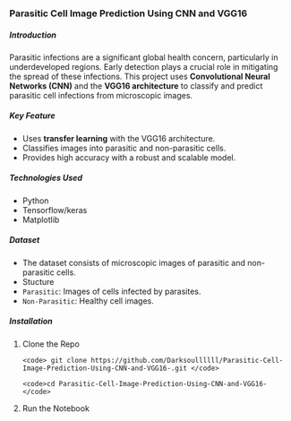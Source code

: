 ### Parasitic Cell Image Prediction Using CNN and VGG16


##### Introduction

Parasitic infections are a significant global health concern, particularly in underdeveloped regions. Early detection plays a crucial role in mitigating the spread of these infections. This project uses **Convolutional Neural Networks (CNN)** and the **VGG16 architecture** to classify and predict parasitic cell infections from microscopic images.

##### Key Feature

- Uses **transfer learning** with the VGG16 architecture.
- Classifies images into parasitic and non-parasitic cells.
- Provides high accuracy with a robust and scalable model.

##### Technologies Used

- Python
- Tensorflow/keras
- Matplotlib

##### Dataset

- The dataset consists of microscopic images of parasitic and non-parasitic cells.
- Stucture
- `Parasitic`: Images of cells infected by parasites.
- `Non-Parasitic`: Healthy cell images.

##### Installation

1. Clone the Repo

   `<code> git clone https://github.com/Darksoullllll/Parasitic-Cell-Image-Prediction-Using-CNN-and-VGG16-.git </code>`

   `<code>cd Parasitic-Cell-Image-Prediction-Using-CNN-and-VGG16- </code>`
2. Run the Notebook
